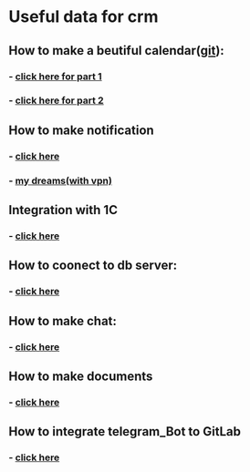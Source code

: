 # Useful data for crm

## How to make a beutiful calendar([git](https://github.com/huiwenhw/django-calendar)):
### - [click here for part 1](https://www.huiwenteo.com/normal/2018/07/24/django-calendar.html)
### - [click here for part 2](https://www.huiwenteo.com/normal/2018/07/29/django-calendar-ii.html)

## How to make notification
### - [click here](https://github.com/idlesign/django-sitemessage)
### - [my dreams(with vpn)](https://www.digitalocean.com/community/tutorials/how-to-send-web-push-notifications-from-django-applications)

## Integration with 1C
### - [click here](https://habr.com/ru/sandbox/148354/)

## How to coonect to db server:
### - [click here](https://www.8host.com/blog/kak-ispolzovat-postgresql-v-prilozhenii-django/)

## How to make chat:
### - [click here](https://www.geeksforgeeks.org/realtime-chat-app-using-django/)

## How to make documents
### - [click here](https://simpleisbetterthancomplex.com/tutorial/2016/08/01/how-to-upload-files-with-django.html)

## How to integrate telegram_Bot to GitLab
### - [click here](https://docs.struchkov.dev/gitlab-notification/ru/latest/#key-features)
